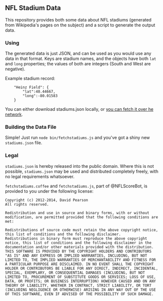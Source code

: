 ## NFL Stadium Data ##

This repository provides both some data about NFL stadiums (generated from Wikipedia's pages on the subject) and a script to generate the output data.

### Using ###

The generated data is just JSON, and can be used as you would use any data in that format. Keys are stadium names, and the objects have both `lat` and `long` properties; the values of both are integers (South and West are negative).

Example stadium record:

		"Heinz Field": {
			"lat":40.44667,
			"long":-80.01583
		}

You can either download stadiums.json locally, or [you can fetch it over he network](https://raw.github.com/nflscorebot/stadiums/master/stadiums.json "https://raw.github.com/nflscorebot/stadiums/master/stadiums.json").

### Building the Data File ###

Simple! Just run `node bin/fetchstadiums.js` and you've got a shiny new `stadiums.json` file.

### Legal ###

`stadiums.json` is hereby released into the public domain. Where this is not possible, `stadiums.json` may be used and distributed completely freely, with no legal requirements whatsoever.

`fetchstadiums.coffee` and `fetchstadiums.js`, part of @NFLScoreBot, is provided to you under the following license:

	Copyright (c) 2012-2014, David Pearson
	All rights reserved.

	Redistribution and use in source and binary forms, with or without modification, are permitted provided that the following conditions are met:

	Redistributions of source code must retain the above copyright notice, this list of conditions and the following disclaimer.
	Redistributions in binary form must reproduce the above copyright notice, this list of conditions and the following disclaimer in the documentation and/or other materials provided with the distribution.
	THIS SOFTWARE IS PROVIDED BY THE COPYRIGHT HOLDERS AND CONTRIBUTORS "AS IS" AND ANY EXPRESS OR IMPLIED WARRANTIES, INCLUDING, BUT NOT LIMITED TO, THE IMPLIED WARRANTIES OF MERCHANTABILITY AND FITNESS FOR A PARTICULAR PURPOSE ARE DISCLAIMED. IN NO EVENT SHALL THE COPYRIGHT HOLDER OR CONTRIBUTORS BE LIABLE FOR ANY DIRECT, INDIRECT, INCIDENTAL, SPECIAL, EXEMPLARY, OR CONSEQUENTIAL DAMAGES (INCLUDING, BUT NOT LIMITED TO, PROCUREMENT OF SUBSTITUTE GOODS OR SERVICES; LOSS OF USE, DATA, OR PROFITS; OR BUSINESS INTERRUPTION) HOWEVER CAUSED AND ON ANY THEORY OF LIABILITY, WHETHER IN CONTRACT, STRICT LIABILITY, OR TORT (INCLUDING NEGLIGENCE OR OTHERWISE) ARISING IN ANY WAY OUT OF THE USE OF THIS SOFTWARE, EVEN IF ADVISED OF THE POSSIBILITY OF SUCH DAMAGE.